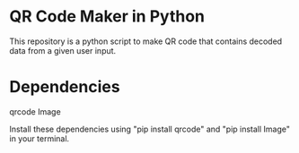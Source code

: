 # QR Code Maker in Python

This repository is a python script to make QR code that contains decoded data from a given user input.

# Dependencies
qrcode
Image

Install these dependencies using "pip install qrcode" and "pip install Image" in your terminal. 
